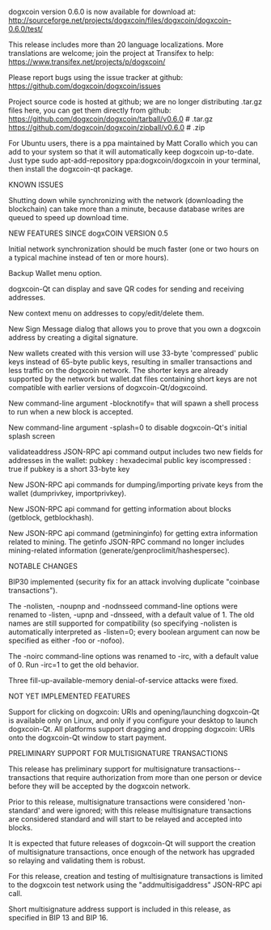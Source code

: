 dogxcoin version 0.6.0 is now available for download at:
http://sourceforge.net/projects/dogxcoin/files/dogxcoin/dogxcoin-0.6.0/test/

This release includes more than 20 language localizations.
More translations are welcome; join the
project at Transifex to help:
https://www.transifex.net/projects/p/dogxcoin/

Please report bugs using the issue tracker at github:
https://github.com/dogxcoin/dogxcoin/issues

Project source code is hosted at github; we are no longer
distributing .tar.gz files here, you can get them
directly from github:
https://github.com/dogxcoin/dogxcoin/tarball/v0.6.0  # .tar.gz
https://github.com/dogxcoin/dogxcoin/zipball/v0.6.0  # .zip

For Ubuntu users, there is a ppa maintained by Matt Corallo which
you can add to your system so that it will automatically keep
dogxcoin up-to-date.  Just type
sudo apt-add-repository ppa:dogxcoin/dogxcoin
in your terminal, then install the dogxcoin-qt package.


KNOWN ISSUES

Shutting down while synchronizing with the network
(downloading the blockchain) can take more than a minute,
because database writes are queued to speed up download
time.


NEW FEATURES SINCE dogxCOIN VERSION 0.5

Initial network synchronization should be much faster
(one or two hours on a typical machine instead of ten or more
hours).

Backup Wallet menu option.

dogxcoin-Qt can display and save QR codes for sending
and receiving addresses.

New context menu on addresses to copy/edit/delete them.

New Sign Message dialog that allows you to prove that you
own a dogxcoin address by creating a digital
signature.

New wallets created with this version will
use 33-byte 'compressed' public keys instead of
65-byte public keys, resulting in smaller
transactions and less traffic on the dogxcoin
network. The shorter keys are already supported
by the network but wallet.dat files containing
short keys are not compatible with earlier
versions of dogxcoin-Qt/dogxcoind.

New command-line argument -blocknotify=<command>
that will spawn a shell process to run <command> 
when a new block is accepted.

New command-line argument -splash=0 to disable
dogxcoin-Qt's initial splash screen

validateaddress JSON-RPC api command output includes
two new fields for addresses in the wallet:
pubkey : hexadecimal public key
iscompressed : true if pubkey is a short 33-byte key

New JSON-RPC api commands for dumping/importing
private keys from the wallet (dumprivkey, importprivkey).

New JSON-RPC api command for getting information about
blocks (getblock, getblockhash).

New JSON-RPC api command (getmininginfo) for getting
extra information related to mining. The getinfo
JSON-RPC command no longer includes mining-related
information (generate/genproclimit/hashespersec).



NOTABLE CHANGES

BIP30 implemented (security fix for an attack involving
duplicate "coinbase transactions").

The -nolisten, -noupnp and -nodnsseed command-line
options were renamed to -listen, -upnp and -dnsseed,
with a default value of 1. The old names are still
supported for compatibility (so specifying -nolisten
is automatically interpreted as -listen=0; every
boolean argument can now be specified as either
-foo or -nofoo).

The -noirc command-line options was renamed to
-irc, with a default value of 0. Run -irc=1 to
get the old behavior.

Three fill-up-available-memory denial-of-service
attacks were fixed.


NOT YET IMPLEMENTED FEATURES

Support for clicking on dogxcoin: URIs and
opening/launching dogxcoin-Qt is available only on Linux,
and only if you configure your desktop to launch
dogxcoin-Qt. All platforms support dragging and dropping
dogxcoin: URIs onto the dogxcoin-Qt window to start
payment.


PRELIMINARY SUPPORT FOR MULTISIGNATURE TRANSACTIONS

This release has preliminary support for multisignature
transactions-- transactions that require authorization
from more than one person or device before they
will be accepted by the dogxcoin network.

Prior to this release, multisignature transactions
were considered 'non-standard' and were ignored;
with this release multisignature transactions are
considered standard and will start to be relayed
and accepted into blocks.

It is expected that future releases of dogxcoin-Qt
will support the creation of multisignature transactions,
once enough of the network has upgraded so relaying
and validating them is robust.

For this release, creation and testing of multisignature
transactions is limited to the dogxcoin test network using
the "addmultisigaddress" JSON-RPC api call.

Short multisignature address support is included in this
release, as specified in BIP 13 and BIP 16.
